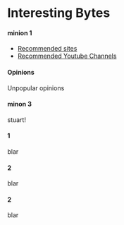 # Interesting Bytes


<!-- tabs:start -->

#### **minion 1**

* [Recommended sites](InterestingBytes/articles/recommended_sites.md)
* [Recommended Youtube Channels](InterestingBytes/articles/youtube_channels.md)

#### **Opinions**

Unpopular opinions

#### **minon 3**

stuart!
#### **1**
blar
#### 2
blar
#### 2
blar
<!-- tabs:end -->


